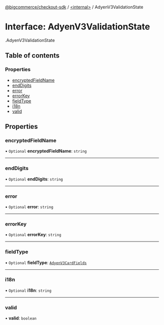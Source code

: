 [@bigcommerce/checkout-sdk](../README.md) / [<internal\>](../modules/internal_.md) / AdyenV3ValidationState

# Interface: AdyenV3ValidationState

[<internal>](../modules/internal_.md).AdyenV3ValidationState

## Table of contents

### Properties

- [encryptedFieldName](internal_.AdyenV3ValidationState.md#encryptedfieldname)
- [endDigits](internal_.AdyenV3ValidationState.md#enddigits)
- [error](internal_.AdyenV3ValidationState.md#error)
- [errorKey](internal_.AdyenV3ValidationState.md#errorkey)
- [fieldType](internal_.AdyenV3ValidationState.md#fieldtype)
- [i18n](internal_.AdyenV3ValidationState.md#i18n)
- [valid](internal_.AdyenV3ValidationState.md#valid)

## Properties

### encryptedFieldName

• `Optional` **encryptedFieldName**: `string`

___

### endDigits

• `Optional` **endDigits**: `string`

___

### error

• `Optional` **error**: `string`

___

### errorKey

• `Optional` **errorKey**: `string`

___

### fieldType

• `Optional` **fieldType**: [`AdyenV3CardFields`](../enums/internal_.AdyenV3CardFields.md)

___

### i18n

• `Optional` **i18n**: `string`

___

### valid

• **valid**: `boolean`
